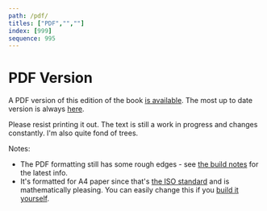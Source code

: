 ```yaml
---
path: /pdf/
titles: ["PDF","",""]
index: [999]
sequence: 995
---
```

# PDF Version

A PDF version of this edition of the book [is available](/book.pdf). The most up to date version is always [here](/../latest/book.pdf).

Please resist printing it out. The text is still a work in progress and changes constantly. I'm also quite fond of trees.

Notes:

  - The PDF formatting still has some rough edges - see [the build notes](https://github.com/benjaminion/upgrading-ethereum-book/tree/capella/bin/pdf) for the latest info.
  - It's formatted for A4 paper since that's [the ISO standard](https://en.wikipedia.org/wiki/Paper_size) and is mathematically pleasing. You can easily change this if you [build it yourself](https://github.com/benjaminion/upgrading-ethereum-book/tree/capella/bin/pdf).
